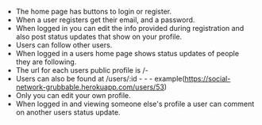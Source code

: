 - The home page has buttons to login or register.
- When a user registers get their email, and a password.
- When logged in you can edit the info provided during registration and also post status updates that show on your profile.
- Users can follow other users.
- When logged in a users home page shows status updates of people they are following.
- The url for each users public profile is /<first-name>-<last-name>
- Users can also be found at /users/:id  - - -  example(https://social-network-grubbable.herokuapp.com/users/53) 
- Only you can edit your own profile.
- When logged in and viewing someone else's profile a user can comment on another users status update.
